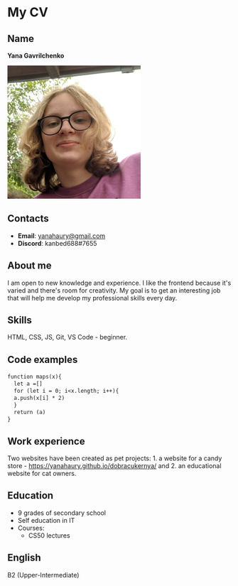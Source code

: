 # My CV
## Name
**Yana Gavrilchenko**

![](https://raw.githubusercontent.com/yanahaury/rsschool-cv/gh-pages/Frame%2049.jpg)
## Contacts
* **Email**: yanahaury@gmail.com 
* **Discord**: kanbed688#7655
## About me
I am open to new knowledge and experience. I like the frontend because it's varied and there's room for creativity. My goal is to get an interesting job that will help me develop my professional skills every day.
## Skills
HTML, CSS, JS, Git, VS Code - beginner.
## Code examples
```
function maps(x){
  let a =[] 
  for (let i = 0; i<x.length; i++){
  a.push(x[i] * 2)
  }
  return (a)
}
```
## Work experience
Two websites have been created as pet projects: 1. a website for a candy store - https://yanahaury.github.io/dobracukernya/ and 2. an educational website for cat owners.
## Education
* 9 grades of secondary school 
* Self education in IT
* Courses:
    + CS50 lectures
## English
B2 (Upper-Intermediate)

